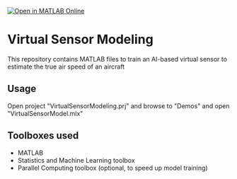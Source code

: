 [![Open in MATLAB Online](https://www.mathworks.com/images/responsive/global/open-in-matlab-online.svg)](https://matlab.mathworks.com/open/github/v1?repo=aloytyno/VirtualSensorProject&file=aloytyno/VirtualSensorProject/blob/main/Demo/VirtualSensorModel.m)

# Virtual Sensor Modeling
This repository contains MATLAB files to train an AI-based virtual sensor to estimate the true air speed of an aircraft

## Usage
Open project "VirtualSensorModeling.prj" and browse to "Demos" and open "VirtualSensorModel.mlx"

## Toolboxes used
* MATLAB
* Statistics and Machine Learning toolbox
* Parallel Computing toolbox (optional, to speed up model training)
